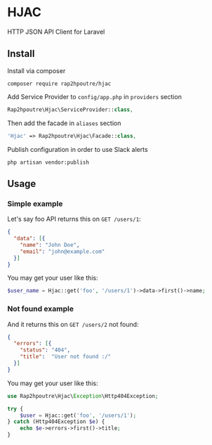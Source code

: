 # HJAC
HTTP JSON API Client for Laravel
## Install

Install via composer
```
composer require rap2hpoutre/hjac
```
Add Service Provider to `config/app.php` in `providers` section
```php
Rap2hpoutre\Hjac\ServiceProvider::class,
```

Then add the facade in `aliases` section
```php
'Hjac' => Rap2hpoutre\Hjac\Facade::class,
```

Publish configuration in order to use Slack alerts
```
php artisan vendor:publish
```

## Usage

### Simple example
Let's say foo API returns this on `GET /users/1`: 
```json
{
  "data": [{
    "name": "John Doe",
    "email": "john@example.com"
  }]
}
```

You may get your user like this:
```php
$user_name = Hjac::get('foo', '/users/1')->data->first()->name;
```

### Not found example
And it returns this on `GET /users/2` not found: 
```json
{
  "errors": [{
    "status": "404",
    "title":  "User not found :/"
  }]
}
```

You may get your user like this:
```php
use Rap2hpoutre\Hjac\Exception\Http404Exception;

try {
    $user = Hjac::get('foo', '/users/1');
} catch (Http404Exception $e) {
    echo $e->errors->first()->title;
}

```

